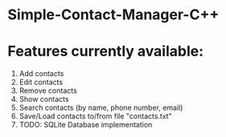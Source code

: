 # Simple-Contact-Manager-C++

# Features currently available:
1. Add contacts
2. Edit contacts
3. Remove contacts
4. Show contacts
5. Search contacts (by name, phone number, email)
6. Save/Load contacts to/from file "contacts.txt"
7. TODO: SQLite Database implementation
